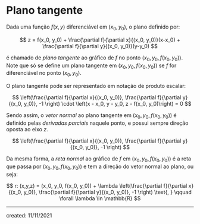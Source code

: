 # Plano tangente
Dada uma função $f(x,y)$ diferenciável em $(x_0, y_0)$, o plano definido por:

$$
z = f(x_0, y_0) + \frac{\partial f}{\partial x}{(x_0, y_0)}(x-x_0) + \frac{\partial f}{\partial y}{(x_0, y_0)}(y-y_0)
$$

é chamado de *plano tangente* ao gráfico de $f$ no ponto $(x_0, y_0, f(x_0, y_0))$. Note que só se define um plano tangente em $(x_0, y_0, f(x_0, y_0))$ se $f$ for diferenciável no ponto $(x_0, y_0)$.

O plano tangente pode ser representado em notação de produto escalar:

$$
\left(\frac{\partial f}{\partial x}{(x_0, y_0)}, \frac{\partial f}{\partial y}{(x_0, y_0)}, -1 \right) \cdot \left(x - x_0, y - y_0, z - f(x_0, y_0)\right) = 0
$$

Sendo assim, o *vetor normal* ao plano tangente em $(x_0, y_0, f(x_0, y_0))$ é definido pelas *derivadas parciais* naquele ponto, e possui sempre direção oposta ao eixo $z$.

$$
\left(\frac{\partial f}{\partial x}{(x_0, y_0)}, \frac{\partial f}{\partial y}{(x_0, y_0)}, -1 \right)
$$

Da mesma forma, a *reta normal* ao gráfico de $f$ em $(x_0, y_0, f(x_0, y_0))$ é  a reta que passa por $(x_0, y_0, f(x_0, y_0))$ e tem a direção do vetor normal ao plano, ou seja:

$$
r: (x,y,z) = (x_0, y_0, f(x_0, y_0)) + \lambda \left(\frac{\partial f}{\partial x}{(x_0, y_0)}, \frac{\partial f}{\partial y}{(x_0, y_0)}, -1 \right) \text{, } \qquad \forall \lambda \in \mathbb{R}
$$

---

created: 11/11/2021
